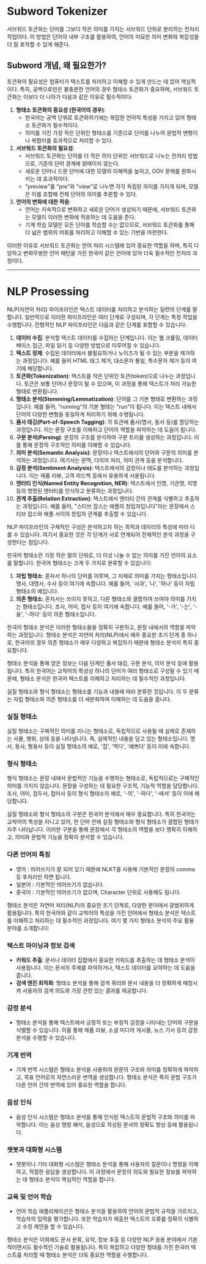 
# Subword Tokenizer

서브워드 토큰화는 단어를 그보다 작은 의미를 가지는 서브워드 단위로 분리하는 전처리 작업이다. 이 방법은 단어의 내부 구조를 활용하여, 언어의 미묘한 의미 변화와 복잡성을 더 잘 포착할 수 있게 해준다.

## Subword 개념, 왜 필요한가?

토큰화의 필요성은 컴퓨터가 텍스트를 처리하고 이해할 수 있게 만드는 데 있어 핵심적이다. 특히, 공백으로만은 불충분한 언어의 경우 형태소 토큰화가 중요하며, 서브워드 토큰화는 이보다 더 나아가 다음과 같은 이유로 필수적이다:

1. **형태소 토큰화의 중요성 (한국어의 경우)**:
    - 한국어는 공백 단위로 토큰화하기에는 복잡한 언어적 특성을 가지고 있어 형태소 토큰화가 필수적이다.
    - 의미를 가진 가장 작은 단위인 형태소를 기준으로 단어를 나누어 문법적 변형이나 복합어를 효과적으로 처리할 수 있다.
2. **서브워드 토큰화의 필요성**:
    - 서브워드 토큰화는 단어를 더 작은 의미 단위인 서브워드로 나누는 전처리 방법으로, 기존의 단어 경계에 얽매이지 않는다.
    - 새로운 단어나 드문 단어에 대한 모델의 이해력을 높이고, OOV 문제를 완화시키는 데 효과적이다.
    - "preview"를 "pre"와 "view"로 나누면 각각 독립된 의미를 가지게 되며, 모델은 이를 조합해 전체 단어의 의미를 추론할 수 있다.
3. **언어의 변화에 대한 적응**:
    - 언어는 지속적으로 변화하고 새로운 단어가 생성되기 때문에, 서브워드 토큰화는 모델이 이러한 변화에 적응하는 데 도움을 준다.
    - 기계 학습 모델은 모든 단어를 학습할 수는 없으므로, 서브워드 토큰화를 통해 더 넓은 범위의 어휘를 처리하고 이해할 수 있는 기반을 마련한다.

이러한 이유로 서브워드 토큰화는 언어 처리 시스템에 있어 중요한 역할을 하며, 특히 다양하고 변화무쌍한 언어 패턴을 가진 한국어 같은 언어에 있어 더욱 필수적인 전처리 과정이다.

---

# NLP Prosessing

NLP(자연어 처리) 파이프라인은 텍스트 데이터를 처리하고 분석하는 일련의 단계를 말합니다. 일반적으로 이러한 파이프라인은 여러 단계로 구성되며, 각 단계는 특정 작업을 수행합니다. 전형적인 NLP 파이프라인은 다음과 같은 단계를 포함할 수 있습니다:

1. **데이터 수집**: 분석할 텍스트 데이터를 수집하는 단계입니다. 이는 웹 크롤링, 데이터베이스 접근, 파일 읽기 등 다양한 방법으로 이루어질 수 있습니다.
2. **텍스트 정제**: 수집된 데이터에서 불필요하거나 노이즈가 될 수 있는 부분을 제거하는 과정입니다. 예를 들어 HTML 태그 제거, 대소문자 통일, 특수문자 제거 등이 여기에 해당합니다.
3. **토큰화(Tokenization)**: 텍스트를 작은 단위인 토큰(token)으로 나누는 과정입니다. 토큰은 보통 단어나 문장이 될 수 있으며, 이 과정을 통해 텍스트가 처리 가능한 형태로 변환됩니다.
4. **형태소 분석(Stemming/Lemmatization)**: 단어를 그 기본 형태로 변환하는 과정입니다. 예를 들어, "running"의 기본 형태는 "run"이 됩니다. 이는 텍스트 내에서 단어의 다양한 변형을 동일하게 처리하기 위해 수행됩니다.
5. **품사 태깅(Part-of-Speech Tagging)**: 각 토큰에 품사(명사, 동사 등)를 할당하는 과정입니다. 이는 문장 구조를 이해하고 단어의 역할을 파악하는 데 도움이 됩니다.
6. **구문 분석(Parsing)**: 문장의 구조를 분석하여 구문 트리를 생성하는 과정입니다. 이를 통해 문장의 구조적인 의미를 이해할 수 있습니다.
7. **의미 분석(Semantic Analysis)**: 문장이나 텍스트에서의 단어와 구문의 의미를 분석하는 과정입니다. 여기서는 문맥, 다의어 처리, 의미 관계 등을 분석합니다.
8. **감정 분석(Sentiment Analysis)**: 텍스트에서의 감정이나 태도를 분석하는 과정입니다. 이는 제품 리뷰, 고객 피드백 등에서 유용하게 사용됩니다.
9. **엔터티 인식(Named Entity Recognition, NER)**: 텍스트에서 인명, 기관명, 지명 등의 명명된 엔터티를 인식하고 분류하는 과정입니다.
10. **관계 추출(Relation Extraction)**: 텍스트에서 엔터티 간의 관계를 식별하고 추출하는 과정입니다. 예를 들어, "스티브 잡스는 애플의 창립자입니다"라는 문장에서 스티브 잡스와 애플 사이의 창립자 관계를 추출할 수 있습니다.

NLP 파이프라인의 구체적인 구성은 분석하고자 하는 목적과 데이터의 특성에 따라 다를 수 있습니다. 여기서 중요한 것은 각 단계가 서로 연계되어 전체적인 분석 과정을 구성한다는 점입니다.

한국어 형태소란 가장 작은 말의 단위로, 더 이상 나눌 수 없는 의미를 가진 언어의 요소를 말합니다. 한국어 형태소는 크게 두 가지로 분류할 수 있습니다:

1. **자립 형태소**: 혼자서 하나의 단어를 이루며, 그 자체로 의미를 가지는 형태소입니다. 명사, 대명사, 수사 등이 여기에 속합니다. 예를 들어, '사과', '나', '하나' 등이 자립 형태소의 예입니다.
2. **의존 형태소**: 혼자서는 쓰이지 못하고, 다른 형태소와 결합하여 쓰여야 의미를 가지는 형태소입니다. 조사, 어미, 접사 등이 여기에 속합니다. 예를 들어, '-가', '-는', '-을', '-하다' 등이 의존 형태소입니다.

한국어 형태소 분석은 이러한 형태소들을 정확히 구분하고, 문장 내에서의 역할을 파악하는 과정입니다. 형태소 분석은 자연어 처리(NLP)에서 매우 중요한 초기 단계 중 하나로, 한국어의 경우 의존 형태소가 매우 다양하고 복잡하기 때문에 형태소 분석이 특히 중요합니다.

형태소 분석을 통해 얻은 정보는 다음 단계인 품사 태깅, 구문 분석, 의미 분석 등에 활용됩니다. 특히 한국어는 교착어의 특성상 하나의 단어가 여러 형태소로 구성될 수 있기 때문에, 형태소 분석은 한국어 텍스트를 이해하고 처리하는 데 필수적인 과정입니다.

실질 형태소와 형식 형태소는 형태소를 기능과 내용에 따라 분류한 것입니다. 이 두 분류는 자립 형태소와 의존 형태소를 더 세분화하여 이해하는 데 도움을 줍니다.

### **실질 형태소**

실질 형태소는 구체적인 의미를 지니는 형태소로, 독립적으로 사용될 때 실제로 존재하는 사물, 행위, 상태 등을 나타냅니다. 즉, 실제적인 내용을 담고 있는 형태소입니다. 명사, 동사, 형용사 등이 실질 형태소의 예로, '집', '먹다', '예쁘다' 등이 이에 속합니다.

### **형식 형태소**

형식 형태소는 문장 내에서 문법적인 기능을 수행하는 형태소로, 독립적으로는 구체적인 의미를 가지지 않습니다. 문장을 구성하는 데 필요한 구조적, 기능적 역할을 담당합니다. 조사, 어미, 접두사, 접미사 등이 형식 형태소의 예로, '-의', '-하다', '-에서' 등이 이에 해당합니다.

실질 형태소와 형식 형태소의 구분은 한국어 분석에서 매우 중요합니다. 특히 한국어는 교착어의 특성을 지니고 있어, 한 단어 안에 실질 형태소와 형식 형태소가 결합된 형태가 자주 나타납니다. 이러한 구분을 통해 문장에서 각 형태소의 역할을 보다 명확히 이해하고, 의미와 문법적 기능을 정확히 분석할 수 있습니다.

### 다른 언어의 특징

- 영어 : 띄어쓰기가 잘 되어 있기 때문에 NLKT를 사용해 기본적인 문장의 comma 등 후처리만 하면 됩니다.
- 일본어 : 기본적인 띄어쓰기가 없습니다.
- 중국어 : 기본적인 띄어쓰기가 없으며, Character 단위로 사용해도 됩니다.

형태소 분석은 자연어 처리(NLP)의 중요한 초기 단계로, 다양한 분야에서 광범위하게 활용됩니다. 특히 한국어와 같이 교착어의 특성을 가진 언어에서 형태소 분석은 텍스트를 이해하고 처리하는 데 필수적인 과정입니다. 여기 몇 가지 형태소 분석의 주요 활용 분야를 소개합니다:

### **텍스트 마이닝과 정보 검색**

- **키워드 추출**: 문서나 데이터 집합에서 중요한 키워드를 추출하는 데 형태소 분석이 사용됩니다. 이는 문서의 주제를 파악하거나, 텍스트 데이터를 요약하는 데 도움을 줍니다.
- **검색 엔진 최적화**: 형태소 분석을 통해 검색 쿼리와 문서 내용을 더 정확하게 매칭시켜 사용자의 검색 의도와 가장 관련 있는 결과를 제공합니다.

### **감정 분석**

- 형태소 분석을 통해 텍스트에서 긍정적 또는 부정적 감정을 나타내는 단어와 구문을 식별할 수 있습니다. 이를 통해 제품 리뷰, 소셜 미디어 게시물, 뉴스 기사 등의 감정 분석을 수행할 수 있습니다.

### **기계 번역**

- 기계 번역 시스템은 형태소 분석을 사용하여 원문의 구조와 의미를 정확하게 파악하고, 목표 언어로의 자연스러운 번역을 생성합니다. 형태소 분석은 특히 문법 구조가 다른 언어 간의 번역에 있어 중요한 역할을 합니다.

### **음성 인식**

- 음성 인식 시스템은 형태소 분석을 통해 인식된 텍스트의 문법적 구조와 의미를 파악합니다. 이는 음성 명령 해석, 음성으로 작성된 문서의 정확도 향상 등에 활용됩니다.

### **챗봇과 대화형 시스템**

- 챗봇이나 기타 대화형 시스템은 형태소 분석을 통해 사용자의 질문이나 명령을 이해하고, 적절한 응답을 생성합니다. 이 과정에서 문장의 의도와 필요한 정보를 파악하는 데 형태소 분석이 핵심적인 역할을 합니다.

### **교육 및 언어 학습**

- 언어 학습 애플리케이션은 형태소 분석을 활용하여 언어의 문법적 규칙을 가르치고, 학습자의 입력을 평가합니다. 또한 학습자가 제출한 텍스트의 오류를 정확히 식별하고 수정 제안을 할 수 있습니다.

형태소 분석은 이외에도 문서 분류, 요약, 정보 추출 등 다양한 NLP 응용 분야에서 기본적이면서도 필수적인 기술로 활용됩니다. 특히 복잡하고 다양한 형태를 가진 한국어 텍스트를 처리할 때 형태소 분석은 더욱 중요한 역할을 수행합니다.